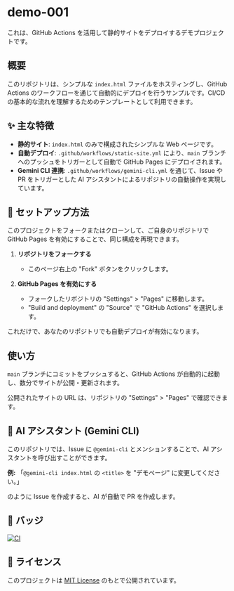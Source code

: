 # demo-001

これは、GitHub Actions を活用して静的サイトをデプロイするデモプロジェクトです。

## 概要

このリポジトリは、シンプルな `index.html` ファイルをホスティングし、GitHub Actions のワークフローを通じて自動的にデプロイを行うサンプルです。CI/CD の基本的な流れを理解するためのテンプレートとして利用できます。

## ✨ 主な特徴

- **静的サイト**: `index.html` のみで構成されたシンプルな Web ページです。
- **自動デプロイ**: `.github/workflows/static-site.yml` により、`main` ブランチへのプッシュをトリガーとして自動で GitHub Pages にデプロイされます。
- **Gemini CLI 連携**: `.github/workflows/gemini-cli.yml` を通じて、Issue や PR をトリガーとした AI アシスタントによるリポジトリの自動操作を実現しています。

## 🚀 セットアップ方法

このプロジェクトをフォークまたはクローンして、ご自身のリポジトリで GitHub Pages を有効にすることで、同じ構成を再現できます。

1.  **リポジトリをフォークする**
    - このページ右上の "Fork" ボタンをクリックします。

2.  **GitHub Pages を有効にする**
    - フォークしたリポジトリの "Settings" > "Pages" に移動します。
    - "Build and deployment" の "Source" で "GitHub Actions" を選択します。

これだけで、あなたのリポジトリでも自動デプロイが有効になります。

## 使い方

`main` ブランチにコミットをプッシュすると、GitHub Actions が自動的に起動し、数分でサイトが公開・更新されます。

公開されたサイトの URL は、リポジトリの "Settings" > "Pages" で確認できます。

## 🤖 AI アシスタント (Gemini CLI)

このリポジトリでは、Issue に `@gemini-cli` とメンションすることで、AI アシスタントを呼び出すことができます。

**例:**
「`@gemini-cli index.html` の `<title>` を "デモページ" に変更してください。」

のように Issue を作成すると、AI が自動で PR を作成します。

## 📛 バッジ

[![CI](https://github.com/Sunwood-ai-labs/demo-001/actions/workflows/static-site.yml/badge.svg)](https://github.com/Sunwood-ai-labs/demo-001/actions/workflows/static-site.yml)

## 📜 ライセンス

このプロジェクトは [MIT License](LICENSE) のもとで公開されています。